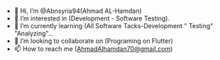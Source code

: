 - 👋 Hi, I’m @Abnsyria94(Ahmad AL-Hamdan)
- 👀 I’m interested in (Development - Software Testing).
- 🌱 I’m currently learning (All Software Tacks-Development " Testing" "Analyzing"...
- 💞️ I’m looking to collaborate on (Programing on Flutter)
- 📫 How to reach me (AhmadAlhamdan70@gmail.com)

<!---
Abnsyria94/Abnsyria94 is a ✨ special ✨ repository because its `README.md` (this file) appears on your GitHub profile.
You can click the Preview link to take a look at your changes.
--->
